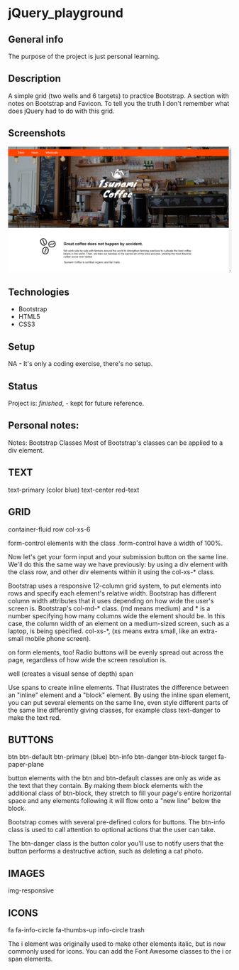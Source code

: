 # jQuery_playground

## General info
The purpose of the project is just personal learning. 

## Description
A simple grid (two wells and 6 targets) to practice Bootstrap. A section with notes on Bootstrap and Favicon. To tell you the truth I don't remember what does jQuery had to do with this grid.

## Screenshots
![Example screenshot](./img/screenshot.png)

## Technologies
* Bootstrap
* HTML5
* CSS3

## Setup
NA - It's only a coding exercise, there's no setup.

## Status
Project is: _finished_, - kept for future reference.



## Personal notes: 

Notes:
                         Bootstrap Classes
Most of Bootstrap's classes can be applied to a div element.

TEXT
---------------
text-primary  (color blue)
text-center
red-text

GRID
---------------
container-fluid
row
col-xs-6

form-control
elements with the class .form-control have a width of 100%.


Now let's get your form input and your submission button on the same line. We'll do this the same way we have previously: by using a div element with the class row, and other div elements within it using the col-xs-* class.

Bootstrap uses a responsive 12-column grid system, to put elements into rows and
specify each element's relative width.
Bootstrap has different column width attributes that it uses depending on
how wide the user's screen is.
Bootstrap's col-md-* class. (md means medium) and * is a number specifying
how many columns wide the element should be.
In this case, the column width of an element on a medium-sized screen, such as a laptop, is being specified.
col-xs-*, (xs means extra small, like an extra-small mobile phone screen).

 on form elements, too! Radio buttons will be evenly spread out across the page,
 regardless of how wide the screen resolution is.

well  (creates a visual sense of depth)
span

Use spans to create inline elements.
That illustrates the difference between an "inline" element and a "block" element.
By using the inline span element, you can put several elements on the same line,
even style different parts of the same line differently giving classes,
for example class text-danger to make the text red.


BUTTONS
--------
btn
btn-default
btn-primary (blue)
btn-info
btn-danger
btn-block
target
fa-paper-plane

button elements with the btn and btn-default classes are only as wide as the text that they contain.
By making them block elements with the additional class of btn-block, they stretch to fill your page's entire horizontal space and any elements following it will flow onto a "new line" below the block.

Bootstrap comes with several pre-defined colors for buttons. The btn-info class is used to call attention to optional actions that the user can take.

The btn-danger class is the button color you'll use to notify users that the button performs a destructive action, such as deleting a cat photo.



IMAGES
------

img-responsive



ICONS
----------
fa
fa-info-circle
fa-thumbs-up
info-circle
trash

   <!--Font Awesome is a library of icons (vector graphics, .svg file format).
   These are treated just like fonts, you can specify size using pixels,
   and they will assume the font size of their parent HTML elements.-->

   The i element was originally used to make other elements italic,
   but is now commonly used for icons.
   You can add the Font Awesome classes to the i or span elements.

   <i class="fa fa-info-circle"></i>
